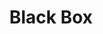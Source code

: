 ---
title: "Black Box"
address: "Black Box, Near Commercial Court 18 - 22 Hill Street, BELFAST, Co. Antrim, BT1 2LA"
tel: "+44 (0)28 9024 4400"
county: "Antrim"
category: "Pubs"
type: "Content"
lat: "54.59572982788086"
lng: "-5.936308860778809"
---